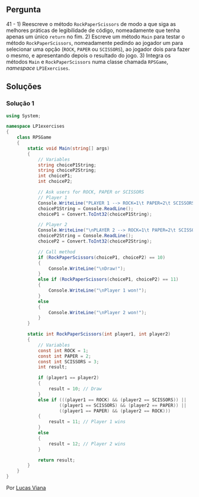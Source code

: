 ## Pergunta

41 - 1) Reescreve o método `RockPaperScissors` de modo a que siga as melhores
práticas de legibilidade de código, nomeadamente que tenha apenas um único
`return` no fim. 2) Escreve um método `Main` para testar o método
`RockPaperScissors`, nomeadamente pedindo ao jogador um para selecionar uma
opção (`ROCK`, `PAPER` ou `SCISSORS`), ao jogador dois para fazer o mesmo, e
apresentando depois o resultado do jogo. 3) Integra os métodos `Main` e
`RockPaperScissors` numa classe chamada `RPSGame`, _namespace_ `LP1Exercises`.

## Soluções

### Solução 1

```cs
using System;

namespace LP1exercises
{
    class RPSGame
    {
        static void Main(string[] args)
        {
            // Variables
            string choiceP1String;
            string choiceP2String;
            int choiceP1;
            int choiceP2;

            // Ask users for ROCK, PAPER or SCISSORS
            // Player 1
            Console.WriteLine("PLAYER 1 --> ROCK=1\t PAPER=2\t SCISSORS=3\n Choose: ");
            choiceP1String = Console.ReadLine();
            choiceP1 = Convert.ToInt32(choiceP1String);

            // Player 2
            Console.WriteLine("\nPLAYER 2 --> ROCK=1\t PAPER=2\t SCISSORS=3\nChoose: ");
            choiceP2String = Console.ReadLine();
            choiceP2 = Convert.ToInt32(choiceP2String);

            // Call method
            if (RockPaperScissors(choiceP1, choiceP2) == 10)
            {
                Console.WriteLine("\nDraw!");
            }
            else if (RockPaperScissors(choiceP1, choiceP2) == 11)
            {
                Console.WriteLine("\nPlayer 1 won!");
            }
            else
            {
                Console.WriteLine("\nPlayer 2 won!");
            }
        }

        static int RockPaperScissors(int player1, int player2)
        {
            // Variables
            const int ROCK = 1;
            const int PAPER = 2;
            const int SCISSORS = 3;
            int result;

            if (player1 == player2)
            {
                result = 10; // Draw
            }
            else if (((player1 == ROCK) && (player2 == SCISSORS)) ||
                    ((player1 == SCISSORS) && (player2 == PAPER)) ||
                    ((player1 == PAPER) && (player2 == ROCK)))
            {
                result = 11; // Player 1 wins
            }
            else
            {
                result = 12; // Player 2 wins
            }

            return result;
        }
    }
}
```
Por [Lucas Viana](https://github.com/LucasViana18)